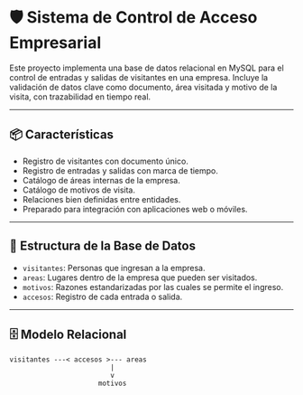 # 🛡️ Sistema de Control de Acceso Empresarial

Este proyecto implementa una base de datos relacional en MySQL para el control de entradas y salidas de visitantes en una empresa. Incluye la validación de datos clave como documento, área visitada y motivo de la visita, con trazabilidad en tiempo real.

---

## 📦 Características

- Registro de visitantes con documento único.
- Registro de entradas y salidas con marca de tiempo.
- Catálogo de áreas internas de la empresa.
- Catálogo de motivos de visita.
- Relaciones bien definidas entre entidades.
- Preparado para integración con aplicaciones web o móviles.

---

## 🧱 Estructura de la Base de Datos

- `visitantes`: Personas que ingresan a la empresa.
- `areas`: Lugares dentro de la empresa que pueden ser visitados.
- `motivos`: Razones estandarizadas por las cuales se permite el ingreso.
- `accesos`: Registro de cada entrada o salida.

---

## 🗄️ Modelo Relacional

```plaintext
visitantes ---< accesos >--- areas
                         |
                         v
                      motivos
